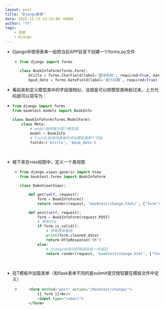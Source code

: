 ```yaml
---
layout: post
title: "Django表单"
data: 2018-12-13 22:52:00 +0800
author: "YY"
tags:
    - 总结
    - Django
---
```


- Django中使用表单一般把当前APP目录下创建一个forms.py文件

  - ```python
    from django import forms

    class BookInfoForm(forms.Form):
        btitle = forms.CharField(label='图书名称', required=True, max_length=20)
        bpud_date = forms.DateField(label='发行日期', required=True)
    ```


- 看起来和定义模型类中的字段很相似，没错是可以把模型类映射过来，上方代码就可以简写为：

- ```python
  from django import forms
  from booktest.models import BookInfo

  class BookInfoForm(forms.ModelForm):
      class Meta:
          # model指明属于那个模型类
          model = BookInfo
          # fields指明向表单中添加模型类那个字段
          fields=('btitle', 'bpub_date')
  ```

  ​


- 接下来在vies视图中，定义一个类视图

  - ```python
    from django.views.generic import View
    from booktest.forms import BookInfoForm

    class DemoView(View):

        def get(self, request):
            form = BookInfoForm()
            return render(request, 'booktest/change.html/', {"form": form})

        def post(self, request):
            form = BookInfoForm(request.POST)
            # 表单验证
            if form.is_valid():
                # 获取表单数据
                print(form.cleaned_data)
                return HttpResponse('OK')
            else:
                # django会自动把错误信息一并返回
                return render(request, 'booktest/change.html', {"form": form})
    ```

    ​


- 在T模板中加载表单（和flask表单不同的是submit提交按钮要在模板文件中定义）

  - ```html
        <form method="post" action="/booktest/change/">
            {{ form }}<br/>
            <input type="submit">
        </form>
    ```

    ​

